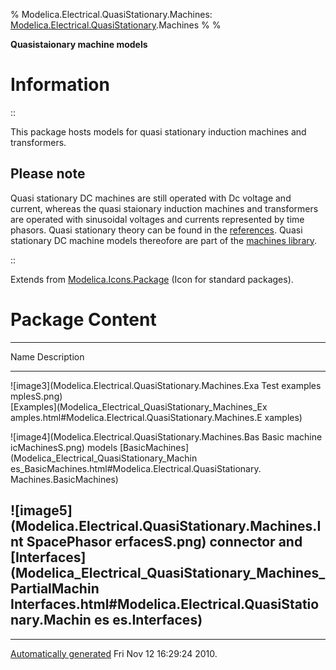 % Modelica.Electrical.QuasiStationary.Machines:
  [Modelica.Electrical.QuasiStationary](Modelica_Electrical_QuasiStationary.html#Modelica.Electrical.QuasiStationary).Machines
% 
% 

**Quasistaionary machine models**

Information
===========

::

This package hosts models for quasi stationary induction machines and
transformers.

Please note
-----------

Quasi stationary DC machines are still operated with Dc voltage and
current, whereas the quasi staionary induction machines and transformers
are operated with sinusoidal voltages and currents represented by time
phasors. Quasi stationary theory can be found in the
[references](Modelica_Electrical_QuasiStationary_UsersGuide.html#Modelica.Electrical.QuasiStationary.UsersGuide.References).
Quasi stationary DC machine models thereofore are part of the [machines
library](Modelica_Electrical_Machines_BasicMachines_QuasiStationaryDCMachines.html#Modelica.Electrical.Machines.BasicMachines.QuasiStationaryDCMachines).

::

Extends from
[Modelica.Icons.Package](Modelica_Icons_Package.html#Modelica.Icons.Package)
(Icon for standard packages).

Package Content
===============

  ------------------------------------------------------------------------
  Name                                                       Description
  ---------------------------------------------------------- -------------
  ![image3](Modelica.Electrical.QuasiStationary.Machines.Exa Test examples
  mplesS.png)                                                
  [Examples](Modelica_Electrical_QuasiStationary_Machines_Ex 
  amples.html#Modelica.Electrical.QuasiStationary.Machines.E 
  xamples)                                                   

  ![image4](Modelica.Electrical.QuasiStationary.Machines.Bas Basic machine
  icMachinesS.png)                                           models
  [BasicMachines](Modelica_Electrical_QuasiStationary_Machin 
  es_BasicMachines.html#Modelica.Electrical.QuasiStationary. 
  Machines.BasicMachines)                                    

  ![image5](Modelica.Electrical.QuasiStationary.Machines.Int SpacePhasor
  erfacesS.png)                                              connector and
  [Interfaces](Modelica_Electrical_QuasiStationary_Machines_ PartialMachin
  Interfaces.html#Modelica.Electrical.QuasiStationary.Machin es
  es.Interfaces)                                             
  ------------------------------------------------------------------------

* * * * *

[Automatically generated](http://www.3ds.com/) Fri Nov 12 16:29:24 2010.
